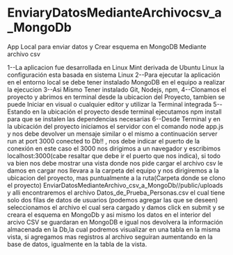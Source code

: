 # EnviaryDatosMedianteArchivocsv_a_MongoDb
App Local para enviar datos y Crear esquema en MongoDB Mediante archivo csv

1--La aplicacion fue desarrollada en Linux Mint derivada de Ubuntu Linux la configuración esta basada en sistema Linux
2--Para ejecutar la aplicación en el entorno local se debe tener instalado MongoDB en el equipo a realizar la ejecucion
3--Asi Mismo Tener instalado Git, Nodejs, npm,
4--Clonamos el proyecto y abrimos en terminal desde la ubicacion del Proyecto, tambien se puede Iniciar en visual o cualquier editor y utilizar la Terminal integrada
5--Estando en la ubicación el proyecto desde terminal ejecutamos npm install para que se instalen las dependencias necesarias
6--Desde Terminal y en la ubicación del proyecto iniciamos el servidor con el comando   node app.js  y nos debe devolver un mensaje similar o el mismo a continuación server run at port 3000 conected to Db!! , nos debe indicar el puerto de la conexión en este caso el 3000 nos dirigimos a un navegador y escribimos localhost:3000(cabe resaltar que debe ir el puerto que nos indica), si todo va bien nos debe mostrar una vista donde nos pide cargar el archivo csv le damos en cargar nos llevara a la carpeta del equipo y nos dirigiremos a la ubicacion del proyecto, mas puntualmente a la ruta(Carpeta donde se clono el proyecto) EnviarDatosMedianteArchivo_csv_a_MongoDb//public/uploads  y alli encontraremos el archivo   Datos_de_Prueba_Personas.csv  el cual tiene solo dos filas de datos de usuarios (podemos agregar las que se deseen) seleccionamos el archivo el cual sera cargado y damos click en submit y se creara el esquema en MongoDb y asi mismo los datos en el interior del arcivo CSV se guardaran en MongoDB e igual nos devolvera la información almacenada en la Db,la cual podremos visualizar en una tabla en la misma vista, si agregamos mas registros al archivo seguiran aumentando en la base de datos, igualmente en la tabla de la vista.
